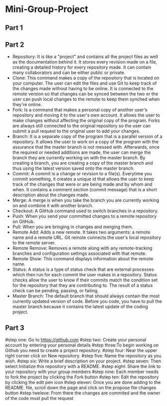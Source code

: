 # Mini-Group-Project
## Part 1 

## Part 2
 - Repository: It is like a "project" and contains all the project files as well as the documentation behind it. It stores every revision made on a file, creating a detailed history for every repository made. It can contain many collaborators and can be either public or private.
 - Clone: This command makes a copy of the repository that is located on your computer. The user can edit the files and use Git to keep track of the changes made without having to be online. It is connected to the remote version so that changes can be synced between the two or the user can push local changes to the remote to keep them synched when they're online.
 - Fork: Is a command that makes a personal copy of another user's repository and moving it to the user's own account. It allows the user to make changes without affecting the original copy of the program. Forks are always still connected to the original repository so the user can submit a pull request to the original user to add your changes.
 - Branch:  It is a separate copy of the program that is a parallel version of a repository. It allows the user to work on a copy of the program with the assurance that the master branch is not messed with. Afterwards, once the required or needed additions are made, the user can merge the branch they are currently working on with the master branch. By creating a branch, you are creating a copy of the master branch and thus using the latest version saved onto the master branch.
 - Commit: A commit is a change or revision to a file(s). Everytime you commit something, it creates a unique id that allows the user to keep track of the changes that were or are being made and by whom and when. It contains a comment section (commit message) that is a short description about the changes made. 
 - Merge: A merge is when you take the branch you are currently working on and combine it with another branch.
 - Checkout: A GitHub command used to switch branches in a repository.
 - Push: When you send your committed changes to a remote repository on GitHub.
 - Pull: When you are bringing in changes and merging them.
 - Remote Add: Adds a new remote. It takes two arguments: a remote name and a remote URL. Git remote connects the user's local repository to the remote server.
 - Remote Remove: Removes a remote along with any remote-tracking branches and configuration settings associated with that remote.
 - Remote Show: This command displays information about the remote name.
 - Status: A status is a type of status check that are external processes which then run for each commit the user makes in a repository. Status checks allow the user to know if their commits match the condition set for the repository that they are contributing to. The result of a status check can be pending, passing, or failing.
 - Master Branch: The default branch that should always contain the most currently updated version of code. Before you code, you have to pull the master branch because it contains the latest update of the coding project.
  
## Part 3 
#step one: Go to https://github.com
#step two: Create your personal account by entering your personal details 
#step three:To begin working on Github you need to create a project repository.
#step four: Near the upper right corner click on New repository. 
#step five: Name the repository as you wish. 
#step six: Write a brief description on your project.
#step seven: Then select Initialize this repository with a README.
#step eight: Share the link to your repository with your group members
#step nine: Each member needs to fork the project by clicking the Fork button 
#step ten: Edit the repository by clicking the edit pen icon 
#step eleven: Once you are done adding to the README. file, scroll down the page and click on the propose file changes button 
#step tweleve: From there the changes are commited and the owner of the code must pull the request 
